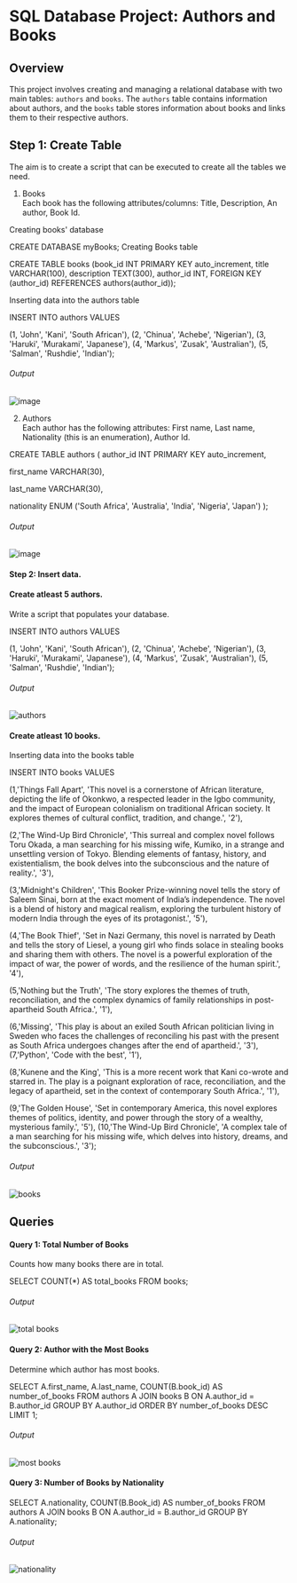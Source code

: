 # SQL Database Project: Authors and Books

## Overview

This project involves creating and managing a relational database with two main tables: `authors` and `books`. The `authors` table contains information about authors, and the `books` table stores information about books and links them to their respective authors.


## Step 1: Create Table  

The aim is to create a script that can be executed to create all the tables we need.	  

1. Books  
Each book has the following attributes/columns: Title, Description, An author, Book Id.

Creating books' database

CREATE DATABASE myBooks;
Creating Books table

CREATE TABLE books
(book_id INT PRIMARY KEY auto_increment,
title VARCHAR(100),
description  TEXT(300),
author_id INT,
FOREIGN KEY (author_id) REFERENCES authors(author_id));

Inserting data into the authors table

INSERT INTO authors VALUES

(1, 'John', 'Kani', 'South African'),
(2, 'Chinua', 'Achebe', 'Nigerian'),
(3, 'Haruki', 'Murakami', 'Japanese'),
(4, 'Markus', 'Zusak', 'Australian'),
(5, 'Salman', 'Rushdie', 'Indian');




###### Output

![image](https://github.com/user-attachments/assets/d6d37b57-f091-45ad-aa6f-5d4a043267df)


2. Authors  
Each author has the following attributes:  First name,  Last name,  Nationality (this is an enumeration), Author Id.

CREATE TABLE authors
(
author_id INT PRIMARY KEY auto_increment,  

first_name VARCHAR(30),

last_name VARCHAR(30),

nationality ENUM ('South Africa', 'Australia', 'India', 'Nigeria', 'Japan') 
);
 
  
###### Output
![image](https://github.com/user-attachments/assets/71b90404-2e76-404f-9ed1-d89bacc2c516)




#### Step 2: Insert data.  

#### Create atleast 5 authors.  

Write a script that populates your database.

INSERT INTO authors VALUES

(1, 'John', 'Kani', 'South African'),
(2, 'Chinua', 'Achebe', 'Nigerian'),
(3, 'Haruki', 'Murakami', 'Japanese'),
(4, 'Markus', 'Zusak', 'Australian'),
(5, 'Salman', 'Rushdie', 'Indian');


###### Output 
![authors](https://github.com/user-attachments/assets/ace6d72f-1029-4a40-a8d7-93b6205fd822)

#### Create atleast 10 books.

Inserting data into the books table 

INSERT  INTO books VALUES 

(1,'Things Fall Apart', 'This novel is a cornerstone of African literature, depicting the life of Okonkwo, a respected leader in the Igbo community, and the impact of European colonialism on traditional African society. It explores themes of cultural conflict, tradition, and change.', '2'),

(2,'The Wind-Up Bird Chronicle', 'This surreal and complex novel follows Toru Okada, a man searching for his missing wife, Kumiko, in a strange and unsettling version of Tokyo. Blending elements of fantasy, history, and existentialism, the book delves into the subconscious and the nature of reality.', '3'),

(3,'Midnight\'s Children', 'This Booker Prize-winning novel tells the story of Saleem Sinai, born at the exact moment of India’s independence. The novel is a blend of history and magical realism, exploring the turbulent history of modern India through the eyes of its protagonist.', '5'),

(4,'The Book Thief', 'Set in Nazi Germany, this novel is narrated by Death and tells the story of Liesel, a young girl who finds solace in stealing books and sharing them with others. The novel is a powerful exploration of the impact of war, the power of words, and the resilience of the human spirit.', '4'),

(5,'Nothing but the Truth', 'The story explores the themes of truth, reconciliation, and the complex dynamics of family relationships in post-apartheid South Africa.', '1'),

(6,'Missing', 'This play is about an exiled South African politician living in Sweden who faces the challenges of reconciling his past with the present as South Africa undergoes changes after the end of apartheid.', '3'),
(7,'Python', 'Code with the best', '1'),

(8,'Kunene and the King', 'This is a more recent work that Kani co-wrote and starred in. The play is a poignant exploration of race, reconciliation, and the legacy of apartheid, set in the context of contemporary South Africa.', '1'),

(9,'The Golden House', 'Set in contemporary America, this novel explores themes of politics, identity, and power through the story of a wealthy, mysterious family.', '5'),
(10,'The Wind-Up Bird Chronicle', 'A complex tale of a man searching for his missing wife, which delves into history, dreams, and the subconscious.', '3');


###### Output
![books](https://github.com/user-attachments/assets/49bf1619-7f0c-44fc-8ac4-9eb75dee7d4c)


  
##  Queries

#### Query 1: Total Number of Books

Counts how many books there are in total.  

SELECT COUNT(*) AS total_books FROM books;


###### Output
![total books](https://github.com/user-attachments/assets/2da46799-4724-4eb8-bcd5-52c970464b3b)



#### Query 2: Author with the Most Books

Determine which author has most books.

SELECT A.first_name, A.last_name, COUNT(B.book_id) AS number_of_books
FROM authors A
JOIN books B ON A.author_id = B.author_id
GROUP BY A.author_id
ORDER BY number_of_books DESC
LIMIT 1;

###### Output
![most books](https://github.com/user-attachments/assets/b37e5061-345e-45eb-8656-85274ef4acd9)

#### Query 3: Number of Books by Nationality
SELECT A.nationality, COUNT(B.Book_id) AS number_of_books
FROM authors A
JOIN books B ON A.author_id = B.author_id
GROUP BY A.nationality;

###### Output
![nationality](https://github.com/user-attachments/assets/d8666933-c62e-451a-9513-3e976095652e)

